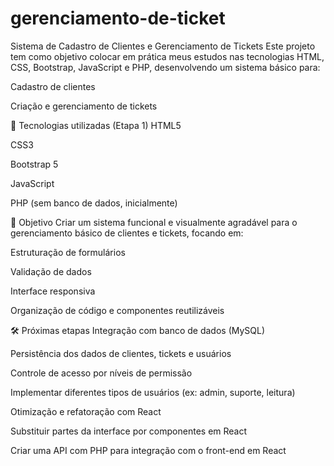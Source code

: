 # gerenciamento-de-ticket
Sistema de Cadastro de Clientes e Gerenciamento de Tickets Este projeto tem como objetivo colocar em prática meus estudos nas tecnologias HTML, CSS, Bootstrap, JavaScript e PHP, desenvolvendo um sistema básico para:

Cadastro de clientes

Criação e gerenciamento de tickets

🚀 Tecnologias utilizadas (Etapa 1) HTML5

CSS3

Bootstrap 5

JavaScript

PHP (sem banco de dados, inicialmente)

📌 Objetivo Criar um sistema funcional e visualmente agradável para o gerenciamento básico de clientes e tickets, focando em:

Estruturação de formulários

Validação de dados

Interface responsiva

Organização de código e componentes reutilizáveis

🛠️ Próximas etapas Integração com banco de dados (MySQL)

Persistência dos dados de clientes, tickets e usuários

Controle de acesso por níveis de permissão

Implementar diferentes tipos de usuários (ex: admin, suporte, leitura)

Otimização e refatoração com React

Substituir partes da interface por componentes em React

Criar uma API com PHP para integração com o front-end em React
